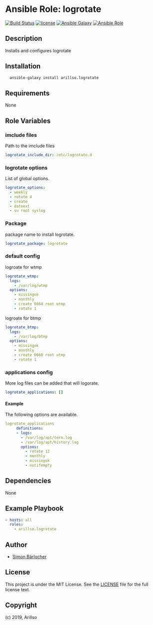 # Ansible Role: logrotate

[![Build Status](https://img.shields.io/travis/arillso/ansible.logrotate.svg?branch=master&style=popout-square)](https://travis-ci.org/arillso/ansible.logrotate) [![license](https://img.shields.io/github/license/mashape/apistatus.svg?style=popout-square)](https://sbaerlo.ch/licence) [![Ansible Galaxy](https://img.shields.io/badge/ansible--galaxy-logrotate-blue.svg?style=popout-square)](https://galaxy.ansible.com/arillso/logrotate) [![Ansible Role](https://img.shields.io/ansible/role/d/23110.svg?style=popout-square)](https://galaxy.ansible.com/arillso/logrotate)

## Description

Installs and configures logrotate

## Installation

```bash
  ansible-galaxy install arillso.logrotate
```

## Requirements

None

## Role Variables

### imclude files

Path to the imclude files

```yml
logrotate_include_dir: /etc/logrotate.d
```

### logrotate options

List of global options.

```yml
logrotate_options:
  - weekly
  - rotate 4
  - create
  - dateext
  - su root syslog
```

### Package

package name to install logrotate.

```yml
logrotate_package: logrotate
```

### default config

logroate for wtmp

```yml
logrotate_wtmp:
  logs:
    - /var/log/wtmp
  options:
    - missingok
    - monthly
    - create 0664 root utmp
    - rotate 1
```

logroate for btmp

```yml
logrotate_btmp:
  logs:
    - /var/log/btmp
  options:
    - missingok
    - monthly
    - create 0660 root utmp
    - rotate 1
```

### applications config

More log files can be added that will logorate.

```yml
logrotate_applications: []
```

#### Example

The following options are available.

```yml
logrotate_applications
     definitions:
     - logs:
       - /var/log/apt/term.log
       - /var/log/apt/history.log
       options:
         - rotate 12
         - monthly
         - missingok
         - notifempty
```

## Dependencies

None

## Example Playbook

```yml
- hosts: all
  roles:
    - arillso.logrotate
```

## Author

- [Simon Bärlocher](https://sbaerlocher.ch)

## License

This project is under the MIT License. See the [LICENSE](https://sbaerlo.ch/licence) file for the full license text.

## Copyright

(c) 2019, Arillso
